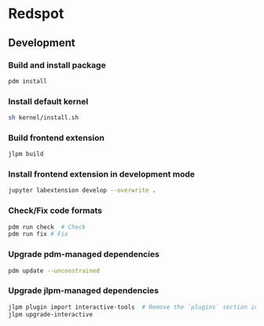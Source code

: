 # Redspot

## Development

### Build and install package

```sh
pdm install
```

### Install default kernel

```sh
sh kernel/install.sh
```

### Build frontend extension

```sh
jlpm build
```

### Install frontend extension in development mode

```sh
jupyter labextension develop --overwrite .
```

### Check/Fix code formats

```sh
pdm run check  # Check
pdm run fix # Fix
```

### Upgrade pdm-managed dependencies

```sh
pdm update --unconstrained
```

### Upgrade jlpm-managed dependencies

```sh
jlpm plugin import interactive-tools  # Remove the `plugins` section in `.yarnrc.yml`
jlpm upgrade-interactive
```
